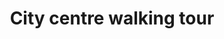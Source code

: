 ---
title: City centre walking tour
introduction: Hello and welcome to our tour here we’ll tell you a little bit about it like where it is, how long it will take and how to use it. This will run over a few lines and be a couple of sentences or so, just the essential information people need.
stops:
- cinema: news-theatre
  audio: '/uploads/intro-and-news-theatre.mp3'
- cinema: majestic-cinema
  audio: '/uploads/the-majestic.mp3'
- cinema: city-cinema
  audio: '/uploads/city-cinema.mp3'
- cinema: briggate-picture-house
  audio: '/uploads/briggate-picture-house.mp3'
- cinema: theatre-de-luxe
  audio: '/uploads/theatre-de-luxe.mp3'
- cinema: scala
  audio: '/uploads/scala.mp3'
- cinema: theatre-royal
  audio: '/uploads/theatre-royal.mp3'
- cinema: empire-palace-theatre
  audio: '/uploads/empire-palace-theatre.mp3'
- cinema: paramount-theatre
  audio: '/uploads/paramount-theatre.mp3'
- cinema: the-plaza
  audio: '/uploads/the-plaza.mp3'
- cinema: grand-theatre-and-opera-house
  audio: '/uploads/grand-theatre-and-opera-house.mp3'
- cinema: tower-cinema
  audio: '/uploads/tower-cinema.mp3'
- cinema: the-coliseum
  audio: '/uploads/the-coliseum.mp3'
cinemas:
- cinema: wellington-picture-house
- cinema: ritz-cinema
- cinema: odeon-merrion-centre
geojson: |
  {"type":"FeatureCollection", "features":[
  {"type":"Feature","geometry":{"type":"LineString","coordinates":[[-1.5484453,53.7959975,0],[-1.5484499,53.796111,0],[-1.548475,53.7961622,0],[-1.5483928,53.7962293,0],[-1.548316,53.7962925,0],[-1.5482185,53.7963542,0],[-1.5477523,53.7962757,0],[-1.5469067,53.7961985,0],[-1.546721,53.7961466,0],[-1.5458332,53.7959145,0],[-1.5455368,53.7958607,0],[-1.5450272,53.7958258,0],[-1.5445779,53.7958642,0],[-1.5435231,53.7960022,0],[-1.5425032,53.796107,0],[-1.5423773,53.7968811,0],[-1.5423222,53.7973495,0],[-1.5416812,53.7972369,0],[-1.5410134,53.7970467,0]]},"properties":{"name":"Line 1","tessellate":true}},
  {"type":"Feature","geometry":{"type":"LineString","coordinates":[[-1.5423222,53.7973495,0],[-1.5422685,53.7977867,0],[-1.5429458,53.7978116,0],[-1.5435895,53.7978303,0],[-1.5435023,53.7982337,0]]},"properties":{"name":"Line 2","tessellate":true}},
  {"type":"Feature","geometry":{"type":"LineString","coordinates":[[-1.5422685,53.7977867,0],[-1.5422078,53.7980336,0],[-1.5420218,53.7987867,0],[-1.5419867,53.7990744,0],[-1.5420473,53.7990774,0],[-1.5420177,53.7992366,0],[-1.5417388,53.7997435,0],[-1.5413311,53.8001633,0],[-1.5410092,53.8005554,0],[-1.5435882,53.8008397,0],[-1.5447255,53.8008976,0],[-1.5450352,53.8014649,0],[-1.5452431,53.8018136,0],[-1.5454885,53.802223,0],[-1.5467451,53.8019704,0],[-1.5468578,53.8021446,0]]},"properties":{"name":"Line 3","tessellate":true}},
  {"type":"Feature","geometry":{"type":"LineString","coordinates":[[-1.5422078,53.7980336,0],[-1.5421597,53.7982251,0],[-1.5410278,53.798126,0],[-1.5411069,53.7977347,0],[-1.5422685,53.7977867,0]]},"properties":{"name":"Line 10","tessellate":true}}
  ]}
poi:
- name: Kirkgate Market
  address: Vicar Lane
  description: |
    This is the location of the original Marks & Spencers Penny Bazaar in the centre of Kirkgate Market.
  location: '{"type":"Point","coordinates":[-1.539565511945482,53.79721934575381]}'
  photo: /assets/images/kirkgate.png
- name: Louis Le Prince (Blue plaque)
  address: 19 Bridge End
  description: |
    Photo 1888. <a target="_blank" href="https://youtu.be/wTlXaqG4VyE">Watch the Leeds Bridge Film here</a>.
  location: '{"type":"Point","coordinates":[-1.5416062,53.79376]}'
  photo: /assets/images/le-prince.png
- name: Victoria Quarter
  address: 44 Victoria Gate
  description: |
    Grade II* listed shopping arcade designed by architect Frank Matcham.
  location: '{"type":"Point","coordinates":[-1.5409234475586175,53.79825715231943]}'
  photo: /assets/images/victoria.png
- name: The Bread Arch
  address: 46 Commercial Street, Leeds.
  description: |
    Commemorative Bread Arch at the site of the Mitre Hotel. Photo 1894.
  location: '{"type":"Point","coordinates":[-1.5428018,53.7973726]}'
  photo: /assets/images/bread-arch.png
---
